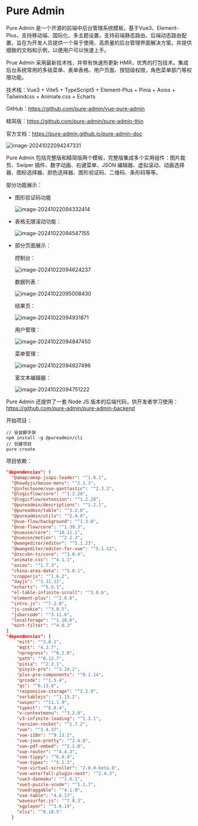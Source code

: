 # Pure Admin

Pure Admin 是一个开源的前端中后台管理系统模板，基于Vue3、Element-Plus，支持移动端、国际化、多主题设置，支持前端静态路由、后端动态路由配置，旨在为开发人员提供一个易于使用、高质量的后台管理界面解决方案。并提供细致的文档和示例，以便用户可以快速上手。

Prue Admin 采用最新技术栈，并带有快速热更新 HMR，优秀的打包技术。集成后台系统常用的多级菜单、表单表格、用户页面、按钮级权限，角色菜单部门等权限功能。

技术栈：Vue3 + Vite5 + TypeScript5 + Element-Plus + Pinia + Axios + Tailwindcss + Animate.css + Echarts

GitHub：https://github.com/pure-admin/vue-pure-admin

精简版：https://github.com/pure-admin/pure-admin-thin

官方文档：https://pure-admin.github.io/pure-admin-doc

![image-20241022094247331](https://fastly.jsdelivr.net/gh/LetengZzz/img@main/tc2/img202410220942779.png)

Pure Admin 包括完整版和精简版两个模板，完整版集成多个实用组件：图片裁剪、Swiper 插件、数字动画、右键菜单、JSON 编辑器、虚拟滚动、动画选择器、图标选择器、颜色选择器、图形验证码、二维码、条形码等等。

部分功能展示：

- 图形验证码功能

  ![image-20241022094332414](https://fastly.jsdelivr.net/gh/LetengZzz/img@main/tc2/img202410220943718.png)

- 表格无限滚动功能：

  ![image-20241022094547155](https://fastly.jsdelivr.net/gh/LetengZzz/img@main/tc2/img202410220945895.png)

- 部分页面展示：

  控制台：

  ![image-20241022094624237](https://fastly.jsdelivr.net/gh/LetengZzz/img@main/tc2/img202410220946768.png)

  数据列表：

  ![image-20241022095008430](https://fastly.jsdelivr.net/gh/LetengZzz/img@main/tc2/img202410220950298.png)

  结果页：

  ![image-20241022094931871](https://fastly.jsdelivr.net/gh/LetengZzz/img@main/tc2/img202410220949307.png)

  用户管理：

  ![image-20241022094847450](https://fastly.jsdelivr.net/gh/LetengZzz/img@main/tc2/img202410220948308.png)

  菜单管理：

  ![image-20241022094827496](https://fastly.jsdelivr.net/gh/LetengZzz/img@main/tc2/img202410220948326.png)

  富文本编辑器：

  ![image-20241022094751222](https://fastly.jsdelivr.net/gh/LetengZzz/img@main/tc2/img202410220947121.png)

Pure Admin 还提供了一套 Node JS 版本的后端代码，供开发者学习使用：https://github.com/pure-admin/pure-admin-backend

开始项目：

```shell
// 安装脚手架
npm install -g @pureadmin/cli
// 创建项目
pure create
```

项目依赖：

```json
"dependencies": {
  "@amap/amap-jsapi-loader": "^1.0.1",
  "@howdyjs/mouse-menu": "^2.1.3",
  "@infectoone/vue-ganttastic": "^2.3.2",
  "@logicflow/core": "^1.2.28",
  "@logicflow/extension": "^1.2.28",
  "@pureadmin/descriptions": "^1.2.1",
  "@pureadmin/table": "^3.2.0",
  "@pureadmin/utils": "^2.4.8",
  "@vue-flow/background": "^1.3.0",
  "@vue-flow/core": "^1.39.3",
  "@vueuse/core": "^10.11.1",
  "@vueuse/motion": "^2.2.3",
  "@wangeditor/editor": "^5.1.23",
  "@wangeditor/editor-for-vue": "^5.1.12",
  "@zxcvbn-ts/core": "^3.0.4",
  "animate.css": "^4.1.1",
  "axios": "^1.7.3",
  "china-area-data": "^5.0.1",
  "cropperjs": "^1.6.2",
  "dayjs": "^1.11.12",
  "echarts": "^5.5.1",
  "el-table-infinite-scroll": "^3.0.6",
  "element-plus": "^2.8.0",
  "intro.js": "^7.2.0",
  "js-cookie": "^3.0.5",
  "jsbarcode": "^3.11.6",
  "localforage": "^1.10.0",
  "mint-filter": "^4.0.3"
}
"dependencies": {
    "mitt": "^3.0.1",
    "mqtt": "4.3.7",
    "nprogress": "^0.2.0",
    "path": "^0.12.7",
    "pinia": "^2.2.1",
    "pinyin-pro": "^3.24.2",
    "plus-pro-components": "^0.1.14",
    "qrcode": "^1.5.4",
    "qs": "^6.13.0",
    "responsive-storage": "^2.2.0",
    "sortablejs": "^1.15.2",
    "swiper": "^11.1.9",
    "typeit": "^8.8.4",
    "v-contextmenu": "^3.2.0",
    "v3-infinite-loading": "^1.3.1",
    "version-rocket": "^1.7.2",
    "vue": "^3.4.37",
    "vue-i18n": "^9.13.1",
    "vue-json-pretty": "^2.4.0",
    "vue-pdf-embed": "^2.1.0",
    "vue-router": "^4.4.3",
    "vue-tippy": "^6.4.4",
    "vue-types": "^5.1.3",
    "vue-virtual-scroller": "2.0.0-beta.8",
    "vue-waterfall-plugin-next": "^2.4.3",
    "vue3-danmaku": "^1.6.1",
    "vue3-puzzle-vcode": "^1.1.7",
    "vuedraggable": "^4.1.0",
    "vxe-table": "4.6.17",
    "wavesurfer.js": "^7.8.3",
    "xgplayer": "^3.0.19",
    "xlsx": "^0.18.5"
  }
```
